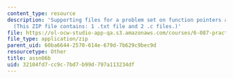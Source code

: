 ```yaml
---
content_type: resource
description: 'Supporting files for a problem set on function pointers and hash tables.
  (This ZIP file contains: 1 .txt file and 2 .c files.)'
file: https://ol-ocw-studio-app-qa.s3.amazonaws.com/courses/6-087-practical-programming-in-c-january-iap-2010/32104fd7cc9c7bd7b99d797a113234df_assn06b.zip
file_type: application/zip
parent_uid: 60ba6644-2570-614e-679d-7b629c9bec9d
resourcetype: Other
title: assn06b
uid: 32104fd7-cc9c-7bd7-b99d-797a113234df
---
```

